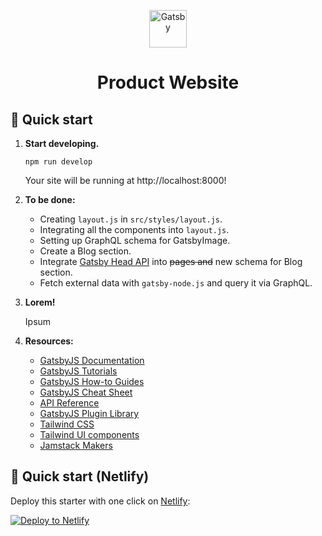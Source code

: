 <p align="center">
  <a href="https://github.com/delirium-dj">
    <img alt="Gatsby" src="https://www.gatsbyjs.com/Gatsby-Monogram.svg" width="60" />
  </a>
</p>
<h1 align="center">
  Product Website
</h1>

## 🚀 Quick start

1.  **Start developing.**

    ```shell
    npm run develop
    ```

    Your site will be running at http://localhost:8000!

2.  **To be done:**

    - Creating `layout.js` in `src/styles/layout.js`.
    - Integrating all the components into `layout.js`.
    - Setting up GraphQL schema for GatsbyImage.
    - Create a Blog section.
    - Integrate [Gatsby Head API](https://www.gatsbyjs.com/docs/reference/built-in-components/gatsby-head/) into ~~pages and~~ new schema for Blog section.
    - Fetch external data with `gatsby-node.js` and query it via GraphQL.

3.  **Lorem!**

    Ipsum

4.  **Resources:**

    - [GatsbyJS Documentation](https://www.gatsbyjs.com/docs/?utm_source=starter&utm_medium=readme&utm_campaign=minimal-starter)
    - [GatsbyJS Tutorials](https://www.gatsbyjs.com/docs/tutorial/?utm_source=starter&utm_medium=readme&utm_campaign=minimal-starter)
    - [GatsbyJS How-to Guides](https://www.gatsbyjs.com/docs/how-to/?utm_source=starter&utm_medium=readme&utm_campaign=minimal-starter)
    - [GatsbyJS Cheat Sheet](https://www.gatsbyjs.com/docs/cheat-sheet/?utm_source=starter&utm_medium=readme&utm_campaign=minimal-starter)
    - [API Reference](https://www.gatsbyjs.com/docs/api-reference/?utm_source=starter&utm_medium=readme&utm_campaign=minimal-starter)
    - [GatsbyJS Plugin Library](https://www.gatsbyjs.com/plugins?utm_source=starter&utm_medium=readme&utm_campaign=minimal-starter)
    - [Tailwind CSS](https://tailwindcss.com/brand)
    - [Tailwind UI components](https://tailwindui.com/components/preview)
    - [Јamstack Makers](https://jamstackmakers.com/)

## 🚀 Quick start (Netlify)

Deploy this starter with one click on [Netlify](https://app.netlify.com/signup):

[<img src="https://www.netlify.com/img/deploy/button.svg" alt="Deploy to Netlify" />](https://app.netlify.com/start/deploy?repository=https://github.com/delirium-dj/gatsby-tw-product-template)
